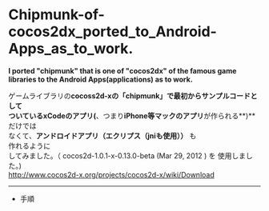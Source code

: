 Chipmunk-of-cocos2dx_ported_to_Android-Apps_as_to_work.
=============================
**I  ported    "chipmunk"   that is one of  "cocos2dx"  of the famous game libraries to the Android Apps(applications) as  to work.**
  
ゲームライブラリの**cocoss2d-xの「chipmunk」**で最初からサンプルコードとして  
ついている**xCodeのアプリ(**、つまり**iPhone等マックのアプリ**が作られる**)** だけでは  
なくて、**アンドロイドアプリ（エクリプス（jniも使用））** も  
作れるように   
してみました。（ cocos2d-1.0.1-x-0.13.0-beta (Mar 29, 2012 ) を 使用しました。)  
http://www.cocos2d-x.org/projects/cocos2d-x/wiki/Download

***
* 手順